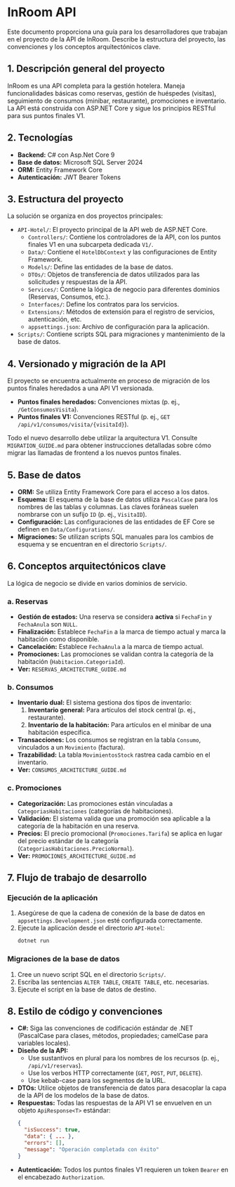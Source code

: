 # InRoom API

Este documento proporciona una guía para los desarrolladores que trabajan en el proyecto de la API de InRoom. Describe la estructura del proyecto, las convenciones y los conceptos arquitectónicos clave.

## 1. Descripción general del proyecto

InRoom es una API completa para la gestión hotelera. Maneja funcionalidades básicas como reservas, gestión de huéspedes (visitas), seguimiento de consumos (minibar, restaurante), promociones e inventario. La API está construida con ASP.NET Core y sigue los principios RESTful para sus puntos finales V1.

## 2. Tecnologías

-   **Backend:** C# con Asp.Net Core 9
-   **Base de datos:** Microsoft SQL Server 2024
-   **ORM:** Entity Framework Core
-   **Autenticación:** JWT Bearer Tokens

## 3. Estructura del proyecto

La solución se organiza en dos proyectos principales:

-   `API-Hotel/`: El proyecto principal de la API web de ASP.NET Core.
    -   `Controllers/`: Contiene los controladores de la API, con los puntos finales V1 en una subcarpeta dedicada `V1/`.
    -   `Data/`: Contiene el `HotelDbContext` y las configuraciones de Entity Framework.
    -   `Models/`: Define las entidades de la base de datos.
    -   `DTOs/`: Objetos de transferencia de datos utilizados para las solicitudes y respuestas de la API.
    -   `Services/`: Contiene la lógica de negocio para diferentes dominios (Reservas, Consumos, etc.).
    -   `Interfaces/`: Define los contratos para los servicios.
    -   `Extensions/`: Métodos de extensión para el registro de servicios, autenticación, etc.
    -   `appsettings.json`: Archivo de configuración para la aplicación.
-   `Scripts/`: Contiene scripts SQL para migraciones y mantenimiento de la base de datos.

## 4. Versionado y migración de la API

El proyecto se encuentra actualmente en proceso de migración de los puntos finales heredados a una API V1 versionada.

-   **Puntos finales heredados:** Convenciones mixtas (p. ej., `/GetConsumosVisita`).
-   **Puntos finales V1:** Convenciones RESTful (p. ej., `GET /api/v1/consumos/visita/{visitaId}`).

Todo el nuevo desarrollo debe utilizar la arquitectura V1. Consulte `MIGRATION_GUIDE.md` para obtener instrucciones detalladas sobre cómo migrar las llamadas de frontend a los nuevos puntos finales.

## 5. Base de datos

-   **ORM:** Se utiliza Entity Framework Core para el acceso a los datos.
-   **Esquema:** El esquema de la base de datos utiliza `PascalCase` para los nombres de las tablas y columnas. Las claves foráneas suelen nombrarse con un sufijo `ID` (p. ej., `VisitaID`).
-   **Configuración:** Las configuraciones de las entidades de EF Core se definen en `Data/Configurations/`.
-   **Migraciones:** Se utilizan scripts SQL manuales para los cambios de esquema y se encuentran en el directorio `Scripts/`.

## 6. Conceptos arquitectónicos clave

La lógica de negocio se divide en varios dominios de servicio.

### a. Reservas

-   **Gestión de estados:** Una reserva se considera **activa** si `FechaFin` y `FechaAnula` son `NULL`.
-   **Finalización:** Establece `FechaFin` a la marca de tiempo actual y marca la habitación como disponible.
-   **Cancelación:** Establece `FechaAnula` a la marca de tiempo actual.
-   **Promociones:** Las promociones se validan contra la categoría de la habitación (`Habitacion.CategoriaId`).
-   **Ver:** `RESERVAS_ARCHITECTURE_GUIDE.md`

### b. Consumos

-   **Inventario dual:** El sistema gestiona dos tipos de inventario:
    1.  **Inventario general:** Para artículos del stock central (p. ej., restaurante).
    2.  **Inventario de la habitación:** Para artículos en el minibar de una habitación específica.
-   **Transacciones:** Los consumos se registran en la tabla `Consumo`, vinculados a un `Movimiento` (factura).
-   **Trazabilidad:** La tabla `MovimientosStock` rastrea cada cambio en el inventario.
-   **Ver:** `CONSUMOS_ARCHITECTURE_GUIDE.md`

### c. Promociones

-   **Categorización:** Las promociones están vinculadas a `CategoriasHabitaciones` (categorías de habitaciones).
-   **Validación:** El sistema valida que una promoción sea aplicable a la categoría de la habitación en una reserva.
-   **Precios:** El precio promocional (`Promociones.Tarifa`) se aplica en lugar del precio estándar de la categoría (`CategoriasHabitaciones.PrecioNormal`).
-   **Ver:** `PROMOCIONES_ARCHITECTURE_GUIDE.md`

## 7. Flujo de trabajo de desarrollo

### Ejecución de la aplicación

1.  Asegúrese de que la cadena de conexión de la base de datos en `appsettings.Development.json` esté configurada correctamente.
2.  Ejecute la aplicación desde el directorio `API-Hotel`:
    ```bash
    dotnet run
    ```

### Migraciones de la base de datos

1.  Cree un nuevo script SQL en el directorio `Scripts/`.
2.  Escriba las sentencias `ALTER TABLE`, `CREATE TABLE`, etc. necesarias.
3.  Ejecute el script en la base de datos de destino.

## 8. Estilo de código y convenciones

-   **C#:** Siga las convenciones de codificación estándar de .NET (PascalCase para clases, métodos, propiedades; camelCase para variables locales).
-   **Diseño de la API:**
    -   Use sustantivos en plural para los nombres de los recursos (p. ej., `/api/v1/reservas`).
    -   Use los verbos HTTP correctamente (`GET`, `POST`, `PUT`, `DELETE`).
    -   Use kebab-case para los segmentos de la URL.
-   **DTOs:** Utilice objetos de transferencia de datos para desacoplar la capa de la API de los modelos de la base de datos.
-   **Respuestas:** Todas las respuestas de la API V1 se envuelven en un objeto `ApiResponse<T>` estándar:
    ```json
    {
      "isSuccess": true,
      "data": { ... },
      "errors": [],
      "message": "Operación completada con éxito"
    }
    ```
-   **Autenticación:** Todos los puntos finales V1 requieren un token `Bearer` en el encabezado `Authorization`.

